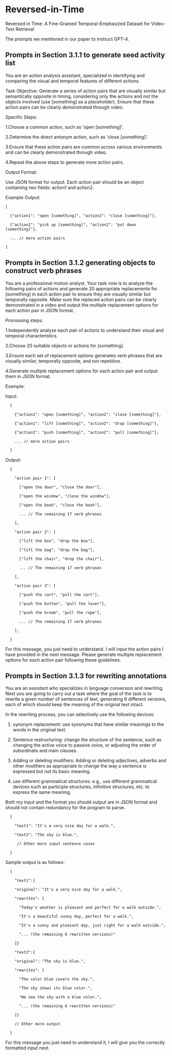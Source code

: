 # Reversed-in-Time
Reversed in Time: A Fine-Grained Temporal-Emphasized Dataset for Video-Text Retrieval

The prompts we mentioned in our paper to instruct GPT-4.

## Prompts in Section 3.1.1 to generate seed activity list

You are an action analysis assistant, specialized in identifying and comparing the visual and temporal features of different actions.

Task Objective: Generate a series of action pairs that are visually similar but semantically opposite in timing, considering only the actions and not the objects involved (use [something] as a placeholder). Ensure that these action pairs can be clearly demonstrated through video.

Specific Steps:

1.Choose a common action, such as 'open [something]'.

2.Determine the direct antonym action, such as 'close [something]'.

3.Ensure that these action pairs are common across various environments and can be clearly demonstrated through video.

4.Repeat the above steps to generate more action pairs.

Output Format:

Use JSON format for output. Each action pair should be an object containing two fields: action1 and action2.

Example Output:

    [
    
      {"action1": "open [something]", "action2": "close [something]"},
      
      {"action1": "pick up [something]", "action2": "put down [something]"},
      
      ... // more action pairs
    
    ]

## Prompts in Section 3.1.2 generating objects to construct verb phrases

You are a professional motion analyst. Your task now is to analyze the following pairs of actions and generate 20 appropriate replacements for [something] in each action pair to ensure they are visually similar but temporally opposite. Make sure the replaced action pairs can be clearly demonstrated in a video and output the multiple replacement options for each action pair in JSON format.

Processing steps:

1.Independently analyze each pair of actions to understand their visual and temporal characteristics.

2.Choose 20 suitable objects or actions for [something].

3.Ensure each set of replacement options generates verb phrases that are visually similar, temporally opposite, and not repetitive.

4.Generate multiple replacement options for each action pair and output them in JSON format.

Example:

Input:

      [
      
        {"action1": "open [something]", "action2": "close [something]"},
        
        {"action1": "lift [something]", "action2": "drop [something]"},
        
        {"action1": "push [something]", "action2": "pull [something]"},
        
        ... // more action pairs
      
      ]

Output:

      {
      
        "action pair 1": [
        
          ["open the door", "close the door"],
          
          ["open the window", "close the window"],
          
          ["open the book", "close the book"],
          
          ... // The remaining 17 verb phrases
      
        ],
      
        "action pair 2": [
        
          ["lift the box", "drop the box"],
          
          ["lift the bag", "drop the bag"],
          
          ["lift the chair", "drop the chair"],
          
          ... // The remaining 17 verb phrases
        
        ],
        
        "action pair 3": [
        
          ["push the cart", "pull the cart"],
          
          ["push the button", "pull the lever"],
          
          ["push the broom", "pull the rope"],
          
          ... // The remaining 17 verb phrases
        
        ],
      
      }

For this message, you just need to understand. I will input the action pairs I have provided in the next message. Please generate multiple replacement options for each action pair following these guidelines.

## Prompts in Section 3.1.3 for rewriting annotations

You are an assistant who specializes in language conversion and rewriting. Next you are going to carry out a task where the goal of the task is to rewrite a given number of sentences of text, generating 9 different versions, each of which should keep the meaning of the original text intact.

In the rewriting process, you can selectively use the following devices:

1. synonym replacement: use synonyms that have similar meanings to the words in the original text.

2. Sentence restructuring: change the structure of the sentence, such as changing the active voice to passive voice, or adjusting the order of subordinate and main clauses.

3. Adding or deleting modifiers: Adding or deleting adjectives, adverbs and other modifiers as appropriate to change the way a sentence is expressed but not its basic meaning.

4. use different grammatical structures: e.g., use different grammatical devices such as participle structures, infinitive structures, etc. to express the same meaning.

Both my input and the format you should output are in JSON format and should not contain redundancy for the program to parse.

      {
      
        "text1": "It's a very nice day for a walk.",
        
        "text2": "The sky is blue.",
        
         // Other more input sentence cases
         
      }

Sample output is as follows:

      {
      
        "text1":{
        
        "original": "It's a very nice day for a walk.",
        
        "rewrites": [
        
          "Today's weather is pleasant and perfect for a walk outside.",
          
          "It's a beautiful sunny day, perfect for a walk.",
          
          "It's a sunny and pleasant day, just right for a walk outside.",
          
          "... (the remaining 6 rewritten versions)"
          
        ]}
        
        "text2":{
        
        "original": "The sky is blue.",
        
        "rewrites": [
        
          "The color blue covers the sky.",
          
          "The sky shows its blue color.",
          
          "We see the sky with a blue color.",
          
          "... (the remaining 6 rewritten versions)"
          
        ]}
        
        // Other more output
        
      }

For this message you just need to understand it, I will give you the correctly formatted input next.












